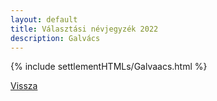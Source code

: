 ```yaml
---
layout: default
title: Választási névjegyzék 2022
description: Galvács
---
```


{% include settlementHTMLs/Galvaacs.html %}

[Vissza](../)